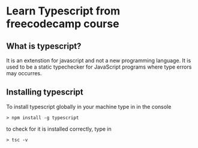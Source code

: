 # Learn Typescript from freecodecamp course

## What is typescript?

It is an extenstion for javascript and not a new programming language.
It is used to be a static typechecker for JavaScript programs where type errors may occurres.

## Installing typescript

To install typescript globally in your machine type in in the console
```
> npm install -g typescript
```

to check for it is installed correctly, type in
```
> tsc -v

```

